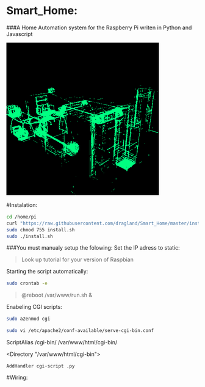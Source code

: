# Smart_Home: 
###A Home Automation system for the Raspberry Pi writen in Python and Javascript

![alt text](https://raw.githubusercontent.com/dragland/Smart_Home/master/html/res/icons/blueprint.gif "Smart_Home")

#Instalation:

```bash
cd /home/pi
curl "https://raw.githubusercontent.com/dragland/Smart_Home/master/install.sh" > install.sh
sudo chmod 755 install.sh
sudo ./install.sh
```

###You must manualy setup the folowing:
Set the IP adress to static:

>Look up tutorial for your version of Raspbian

Starting the script automatically:

```bash
sudo crontab -e
```

>@reboot /var/www/run.sh &

Enabeling CGI scripts:

 ```bash
sudo a2enmod cgi
 ```

 ```bash
sudo vi /etc/apache2/conf-available/serve-cgi-bin.conf 
```

ScriptAlias /cgi-bin/ /var/www/html/cgi-bin/

<Directory "/var/www/html/cgi-bin">

	AddHandler cgi-script .py

</Directory>

#Wiring: